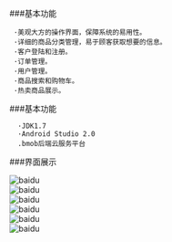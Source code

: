 ###基本功能  

     ·美观大方的操作界面，保障系统的易用性。
     ·详细的商品分类管理，易于顾客获取想要的信息。
     ·客户登陆和注册。
     ·订单管理。
     ·用户管理。
     ·商品搜索和购物车。
     ·热卖商品展示。    
     
     
###基本功能  

      ·JDK1.7  
      ·Android Studio 2.0
      .bmob后端云服务平台  
     
###界面展示

![baidu](http://7xvp2a.com1.z0.glb.clouddn.com/Screenshot_2016-06-25-20-47-25_com.view.activity.png "主页")    
 ![baidu](http://7xvp2a.com1.z0.glb.clouddn.com/Screenshot_2016-06-25-20-47-25_com.view.activity.png "主页")    
 ![baidu](http://7xvp2a.com1.z0.glb.clouddn.com/Screenshot_2016-06-25-20-47-25_com.view.activity.png "主页")    
 ![baidu](http://7xvp2a.com1.z0.glb.clouddn.com/Screenshot_2016-06-25-20-47-25_com.view.activity.png "主页")    
 ![baidu](http://7xvp2a.com1.z0.glb.clouddn.com/Screenshot_2016-06-25-20-47-25_com.view.activity.png "主页")    
 ![baidu](http://7xvp2a.com1.z0.glb.clouddn.com/Screenshot_2016-06-25-20-47-25_com.view.activity.png "主页")  
